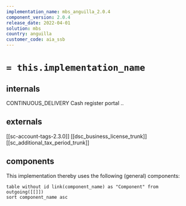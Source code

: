 ```yaml
---
implementation_name: mbs_anguilla_2.0.4
component_version: 2.0.4
release_date: 2022-04-01
solution: mbs
country: anguilla
customer_code: aia_ssb
---
```


# `= this.implementation_name`

## internals
CONTINUOUS_DELIVERY
Cash register portal
..

## externals
[[sc-account-tags-2.3.0]]
[[dsc_business_license_trunk]]
[[sc_additional_tax_period_trunk]]

## components
This implementation thereby uses  the following (general) components:
```dataview
table without id link(component_name) as "Component" from outgoing([[]])
sort component_name asc

```